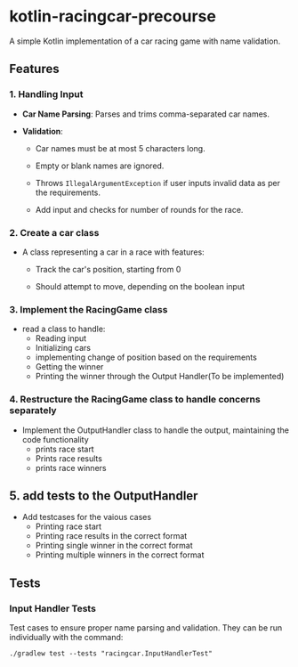 # kotlin-racingcar-precourse

A simple Kotlin implementation of a car racing game with name validation.

## Features

### 1. Handling Input

* **Car Name Parsing**: Parses and trims comma-separated car names.

* **Validation**:

    * Car names must be at most 5 characters long.

    * Empty or blank names are ignored.

    * Throws `IllegalArgumentException` if user inputs invalid data as per the requirements.
    * Add input and checks for number of rounds for the race.

### 2. Create a car class

* A class representing a car in a race with features:

    * Track the car's position, starting from 0

    * Should attempt to move, depending on the boolean input

### 3. Implement the RacingGame class

* read a class to handle:
    * Reading input
    * Initializing cars
    * implementing change of position based on the requirements
    * Getting the winner
    * Printing the winner through the Output Handler(To be implemented)

### 4. Restructure the RacingGame class to handle concerns separately

* Implement the OutputHandler class to handle the output, maintaining the code functionality
    * prints race start
    * Prints race results
    * prints race winners

## 5. add tests to the OutputHandler

* Add testcases for the vaious cases
    * Printing race start
    * Printing race results in the correct format
    * Printing single winner in the correct format
    * Printing multiple winners in the correct format

## Tests

### Input Handler Tests

Test cases to ensure proper name parsing and validation.
They can be run individually with the command:

 `./gradlew test --tests "racingcar.InputHandlerTest"`


